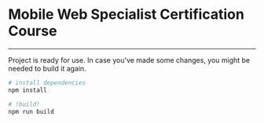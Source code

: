 # Mobile Web Specialist Certification Course

---

Project is ready for use. In case you've made some changes, you might be needed to build it again.

```bash
# install dependencies
npm install

# !build!
npm run build
```
